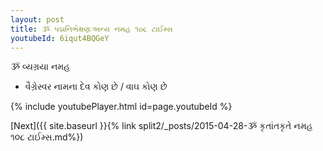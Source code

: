 ```yaml
---
layout: post
title: ૐ પદ્મનિભેક્ષણઃઅન્ય નમહ ૧૦૮ ટાઈમ્સ
youtubeId: 6iqut4BQGeY
---
```

 
 
 ૐ વ્યગ્રયા નમહ  
 
 -  વૈગ્રેસ્વર નામના દેવ કોણ છે / વાઘ કોણ છે 
 
  
 
  
 
 
 
 
 
 


{% include youtubePlayer.html id=page.youtubeId %}
 
[Next]({{ site.baseurl }}{% link  split2/_posts/2015-04-28-ૐ કૃતાંતકૃતે નમહ ૧૦૮ ટાઈમ્સ.md%})
 
